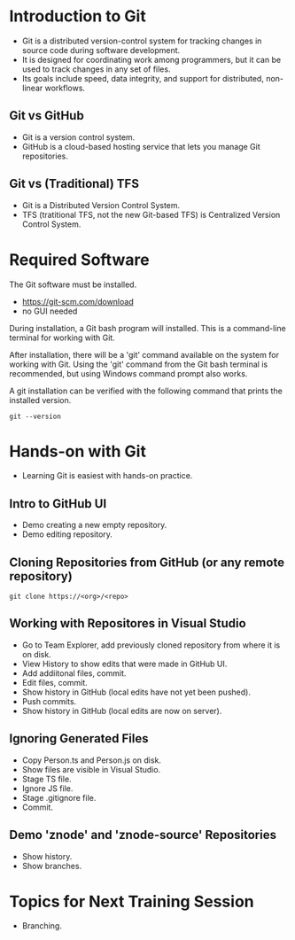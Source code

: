 # Introduction to Git

* Git is a distributed version-control system for tracking changes in source code during software development.
* It is designed for coordinating work among programmers, but it can be used to track changes in any set of files.
* Its goals include speed, data integrity, and support for distributed, non-linear workflows.

## Git vs GitHub

* Git is a version control system.
* GitHub is a cloud-based hosting service that lets you manage Git repositories.

## Git vs (Traditional) TFS

* Git is a Distributed Version Control System.
* TFS (tratitional TFS, not the new Git-based TFS) is Centralized Version Control System.

# Required Software

The Git software must be installed.

* https://git-scm.com/download
* no GUI needed

During installation, a Git bash program will installed. This is a command-line terminal for working with Git.

After installation, there will be a 'git' command available on the system for working with Git. Using the 'git' command from the Git bash terminal is recommended, but using Windows command prompt also works.

A git installation can be verified with the following command that prints the installed version.

```
git --version
```

# Hands-on with Git

* Learning Git is easiest with hands-on practice.

## Intro to GitHub UI

* Demo creating a new empty repository.
* Demo editing repository.

## Cloning Repositories from GitHub (or any remote repository)

```
git clone https://<org>/<repo>
```

## Working with Repositores in Visual Studio

* Go to Team Explorer, add previously cloned repository from where it is on disk.
* View History to show edits that were made in GitHub UI.
* Add addiitonal files, commit.
* Edit files, commit.
* Show history in GitHub (local edits have not yet been pushed).
* Push commits.
* Show history in GitHub (local edits are now on server).

## Ignoring Generated Files

* Copy Person.ts and Person.js on disk.
* Show files are visible in Visual Studio.
* Stage TS file.
* Ignore JS file.
* Stage .gitignore file.
* Commit.

## Demo 'znode' and 'znode-source' Repositories

* Show history.
* Show branches.

# Topics for Next Training Session

* Branching.